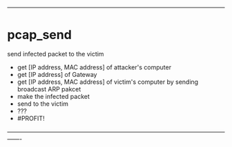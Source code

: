 ————————————————————————————————————

pcap_send 
============
send infected packet to the victim


+ get [IP address, MAC address] of attacker's computer
+ get [IP address] of Gateway
+ get [IP address, MAC address] of victim's computer by sending broadcast ARP pakcet
+ make the infected packet
+ send to the victim
+ ???
+ #PROFIT!

——————————————————————————————————————-